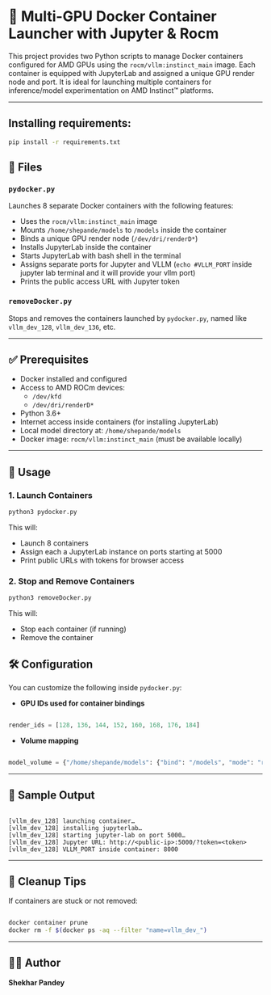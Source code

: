 
# 🚀 Multi-GPU Docker Container Launcher with Jupyter & Rocm 

This project provides two Python scripts to manage Docker containers configured for AMD GPUs using the `rocm/vllm:instinct_main` image. Each container is equipped with JupyterLab and assigned a unique GPU render node and port. It is ideal for launching multiple containers for inference/model experimentation on AMD Instinct™ platforms.

---
## Installing requirements:
```bash
pip install -r requirements.txt
```

## 📁 Files

### `pydocker.py`

Launches 8 separate Docker containers with the following features:

- Uses the `rocm/vllm:instinct_main` image
- Mounts `/home/shepande/models` to `/models` inside the container
- Binds a unique GPU render node (`/dev/dri/renderD*`)
- Installs JupyterLab inside the container 
- Starts JupyterLab with bash shell in the terminal
- Assigns separate ports for Jupyter and VLLM (`echo #VLLM_PORT` inside jupyter lab terminal and it will provide your vllm port)
- Prints the public access URL with Jupyter token

### `removeDocker.py`

Stops and removes the containers launched by `pydocker.py`, named like `vllm_dev_128`, `vllm_dev_136`, etc.

---

## ✅ Prerequisites

- Docker installed and configured
- Access to AMD ROCm devices:
    - `/dev/kfd`
    - `/dev/dri/renderD*`
- Python 3.6+
- Internet access inside containers (for installing JupyterLab)
- Local model directory at: `/home/shepande/models`
- Docker image: `rocm/vllm:instinct_main` (must be available locally)

---

## 🚀 Usage

### 1. Launch Containers

```bash
python3 pydocker.py

```

This will:

- Launch 8 containers
- Assign each a JupyterLab instance on ports starting at 5000
- Print public URLs with tokens for browser access

### 2. Stop and Remove Containers

```bash
python3 removeDocker.py

```

This will:

- Stop each container (if running)
- Remove the container

## 🛠 Configuration

You can customize the following inside `pydocker.py`:

- **GPU IDs used for container bindings**

```python

render_ids = [128, 136, 144, 152, 160, 168, 176, 184]

```

- **Volume mapping**

```python

model_volume = {"/home/shepande/models": {"bind": "/models", "mode": "rw"}}

```

---

## 🔗 Sample Output

```

[vllm_dev_128] launching container…
[vllm_dev_128] installing jupyterlab…
[vllm_dev_128] starting jupyter-lab on port 5000…
[vllm_dev_128] Jupyter URL: http://<public-ip>:5000/?token=<token>
[vllm_dev_128] VLLM_PORT inside container: 8000

```

---

## 🧹 Cleanup Tips

If containers are stuck or not removed:

```bash

docker container prune
docker rm -f $(docker ps -aq --filter "name=vllm_dev_")

```

---

## 👨‍💻 Author

**Shekhar Pandey**